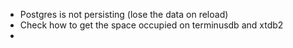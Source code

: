 - Postgres is not persisting (lose the data on reload)
- Check how to get the space occupied on terminusdb and xtdb2
- 